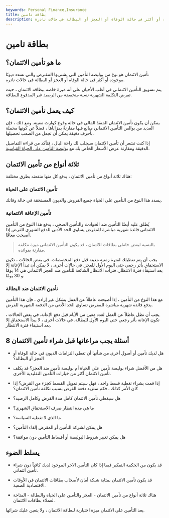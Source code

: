 ```yaml
---
keywords: Personal Finance,Insurance
title: بطاقة تامين
description: تأمين الائتمان هو نوع من التأمين يقوم بسداد ديون قائمة أو أكثر في حالة الوفاة أو العجز أو البطالة في حالات نادرة.
---
```


# بطاقة تامين
## ما هو تأمين الائتمان؟

تأمين الائتمان هو نوع من بوليصة التأمين التي يشتريها المقترض والتي تسدد ديونًا موجودة أو أكثر في حالة الوفاة أو العجز أو البطالة في حالات نادرة.

يتم تسويق التأمين الائتماني في أغلب الأحيان على أنه ميزة خاصة ببطاقة الائتمان ، حيث تفرض التكلفة الشهرية نسبة منخفضة من الرصيد غير المدفوع للبطاقة.

## كيف يعمل تأمين الائتمان؟

يمكن أن يكون تأمين الائتمان المنقذ المالي في حالة وقوع كوارث معينة. ومع ذلك ، فإن العديد من بوالص التأمين الائتماني مبالغ فيها مقارنةً بمزاياها ، فضلاً عن كونها محملة بأحرف دقيقة يمكن أن تجعل من الصعب تحصيلها.

إذا كنت تشعر أن تأمين الائتمان سيجلب لك راحة البال ، فتأكد من قراءة التفاصيل الدقيقة ومقارنة عرض الأسعار الخاص بك مع [بوليصة التأمين على الحياة القياسية](/termlife).

## ثلاثة أنواع من تأمين الائتمان

هناك ثلاثة أنواع من تأمين الائتمان ، يدفع كل منها منفعته بطرق مختلفة:

### تأمين الائتمان على الحياة

يسدد هذا النوع من التأمين على الحياة جميع القروض والديون المستحقة في حالة وفاتك.

### تأمين الإعاقة الائتمانية

يُطلق عليه أيضًا التأمين ضد الحوادث والتأمين الصحي ، يدفع هذا النوع من التأمين الائتماني فائدة شهرية مباشرة للمقرض يساوي الحد الأدنى للدفع الشهري للقرض إذا أصبحت معاقًا.

> بالنسبة لبعض حاملي بطاقات الائتمان ، قد يكون التأمين الائتماني ميزة مكلفة مقارنة بفوائده.

>

يجب أن يتم تعطيلك لفترة زمنية معينة قبل دفع المخصصات. في بعض الحالات ، تكون الاستحقاق بأثر رجعي حتى اليوم الأول للعجز. في حالات أخرى ، لا يمكن أن تبدأ الإعانة إلا بعد استيفاء فترة الانتظار. فترات الانتظار الشائعة للتأمين ضد العجز الائتماني هي 14 يومًا و 30 يومًا.

### تأمين الائتمان ضد البطالة

مع هذا النوع من التأمين ، إذا أصبحت عاطلاً عن العمل بشكل غير إرادي ، فإن هذا التأمين يدفع فائدة شهرية مباشرة للمقرض تساوي الحد الأدنى من الدفعة الشهرية للقرض.

يجب أن تظل عاطلاً عن العمل لعدد معين من الأيام قبل دفع الإعانة. في بعض الحالات ، تكون الإعانة بأثر رجعي حتى اليوم الأول للبطالة. في حالات أخرى ، لا يبدأ الاستحقاق إلا بعد استيفاء فترة الانتظار.

## 8 أسئلة يجب مراعاتها قبل شراء تأمين الائتمان

- هل لديك تأمين أو أصول أخرى من شأنها أن تغطي التزامات الديون في حالة الوفاة أو العجز أو البطالة؟

- هل من الأفضل شراء بوليصة تأمين على الحياة أم بوليصة تأمين ضد العجز؟ قد يكلف تأمين الائتمان أكثر من خيارات التأمين التقليدية الأخرى.

- إذا قمت بشراء تغطية قسط واحد ، فهل سيتم تمويل القسط كجزء من القرض؟ إذا كان الأمر كذلك ، فكم ستزيد دفعة القرض بسبب تكلفة تأمين الائتمان؟

- هل سيغطي تأمين الائتمان كامل مدة القرض وكامل الرصيد؟

- ما هي مدة انتظار صرف الاستحقاق الشهري؟

- ما الذي لا تغطيه السياسة؟

- هل يمكن لشركة التأمين أو المقرض إلغاء التأمين؟

- هل يمكن تغيير شروط البوليصة أو أقساط التأمين دون موافقة؟

## يسلط الضوء

- قد يكون من الحكمة التفكير فيما إذا كان التأمين الآخر الموجود لديك كافياً دون شراء تأمين ائتماني.

- قد يكون تأمين الائتمان بمثابة شبكة أمان لأصحاب بطاقات الائتمان في الأوقات الاقتصادية الصعبة.

- هناك ثلاثة أنواع من تأمين الائتمان - العجز والتأمين على الحياة والبطالة - المتاحة لعملاء بطاقات الائتمان.

يعد التأمين على الائتمان ميزة اختيارية لبطاقة الائتمان ، ولا يتعين عليك شرائها.

